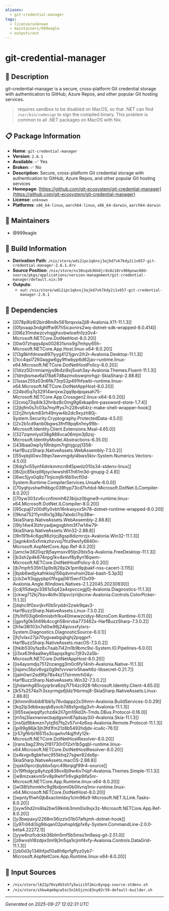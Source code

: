 ```yaml
---
aliases:
  - git-credential-manager
tags:
  - license/unknown
  - maintainers/999eagle
  - outputs/out
---
```


# git-credential-manager

## 📝 Description

git-credential-manager is a secure, cross-platform Git credential storage with authentication to GitHub, Azure Repos, and other popular Git hosting services.

> requires sandbox to be disabled on MacOS, so that
.NET can find `/usr/bin/codesign` to sign the compiled binary.
This problem is common to all .NET packages on MacOS with Nix.


## 📋 Package Information

- **Name**: `git-credential-manager`
- **Version**: `2.6.1`
- **Available**: ✅ Yes
- **Broken**: ✅ No
- **Description**: Secure, cross-platform Git credential storage with authentication to GitHub, Azure Repos, and other popular Git hosting services
- **Homepage**: [https://github.com/git-ecosystem/git-credential-manager](https://github.com/git-ecosystem/git-credential-manager)
- **License**: `unknown`
- **Platforms**: `x86_64-linux`, `aarch64-linux`, `x86_64-darwin`, `aarch64-darwin`
## 👥 Maintainers

- @999eagle


## 🔧 Build Information

- **Derivation Path**: `/nix/store/wdi2ipc1qknsj3ajkd7vk7kdy2i1v657-git-credential-manager-2.6.1.drv`
- **Source Position**: `/nix/store/ns30sqxb36k8jrds8z18rv96bpnwc60d-source/pkgs/applications/version-management/git-credential-manager/default.nix:59`
- **Outputs**:
  - `out`:  `/nix/store/wdi2ipc1qknsj3ajkd7vk7kdy2i1v657-git-credential-manager-2.6.1`

## 🔗 Dependencies

- [[078p9lz6l2bird8m9x561brqxvia2jl8-Avalonia.X11-11.1.3]]
- [[0fpvaap3ndghlffw9l7h5icavnirs2wq-dotnet-sdk-wrapped-8.0.414]]
- [[0l6z31mdwzcvhqgjhxvbwlxwfn1zz0v4-Microsoft.NETCore.DotNetHost-8.0.20]]
- [[0w07zhqqs4ps002831snix9g7mhpy65h-Microsoft.NETCore.App.Host.linux-x64-8.0.20]]
- [[13g8khfdnxwdl97lyyg4121jgvv2ih2r-Avalonia.Desktop-11.1.3]]
- [[1cc4qsl7260aqgw6gy9flwbyp6d62jav-runtime.linux-x64.Microsoft.NETCore.DotNetHostPolicy-8.0.20]]
- [[1dizz5l2rmniamjys9b4zi8xj5vah3ay-Avalonia.Themes.Fluent-11.1.3]]
- [[1dmjbsmav6a178a67d8azmxbswqmrhgz-SkiaSharp-2.88.8]]
- [[1ssax255z03n6flk73rp52p491hfswbi-runtime.linux-x64.Microsoft.NETCore.DotNetAppHost-8.0.20]]
- [[24bd5q7q32914wnjxw2qq9pdpqasah75-Microsoft.NETCore.App.Crossgen2.linux-x64-8.0.20]]
- [[2cmq73q4ilk32hribz8c0mg9g6xkap6m-password-store-1.7.4]]
- [[2jbjfm0s7c03a7mylffys7n228vs64rz-make-shell-wrapper-hook]]
- [[2rj2hriykm83rh49nyw4b2dc9xyzh80j-System.Security.Cryptography.ProtectedData-4.5.0]]
- [[2v2b1cd9anb0bgws3fnfl9pq6n1my99b-Microsoft.Identity.Client.Extensions.Msal-4.65.0]]
- [[327zqmnlysil38g888vca06mjm3j8zsj-Microsoft.IdentityModel.Abstractions-6.35.0]]
- [[43lbaa0wp1y19lnbpm7rglnjgcpj1358-HarfBuzzSharp.NativeAssets.WebAssembly-7.3.0.2]]
- [[55vpbjli0wv39qn7awvmgdyl4bws5kiv-System.Numerics.Vectors-4.5.0]]
- [[6dg1vi55ynf4dmkmmcn945pwdz010s34-stdenv-linux]]
- [[6i2jic85krpll6jsyclwwsh617n61m3d-gnupg-2.4.8]]
- [[6wc5jyx0q9z71njicmj6rl6b1lvcfl0d-System.Runtime.CompilerServices.Unsafe-6.0.0]]
- [[70yqhjvshwfh6bgc039hyp73cd7lvhbd-Microsoft.DotNet.ILCompiler-8.0.20]]
- [[70yw303zv6ccnfimmh823bijxz0bgnw9-runtime.linux-x64.Microsoft.DotNet.ILCompiler-8.0.20]]
- [[95cpajl7z00dfly0vbh16nkwiyxx5h78-dotnet-runtime-wrapped-8.0.20]]
- [[9kna75211ym9ix1g38p7alxdcl7rp38w-SkiaSharp.NativeAssets.WebAssembly-2.88.8]]
- [[9ly14w43lzhryadjwgxgbhm3f7w14w79-SkiaSharp.NativeAssets.Win32-2.88.8]]
- [[9n191b4c6gq98zlrjcj8gsp8dizmrzjs-Avalonia.Win32-11.1.3]]
- [[agnk4m5xfimkzhzvvq7fnz9wsfy6840n-Microsoft.AspNetCore.App.Ref-8.0.20]]
- [[amclw3820qz9j5aymsxv95ljn2lblx5q-Avalonia.FreeDesktop-11.1.3]]
- [[b3sh2p4k874npg1kv4axvf8y8yn16qwm-Microsoft.NETCore.DotNetHostPolicy-8.0.20]]
- [[b7mpfr535h13p9s9j26p2k1pm9pjbakf-nss-cacert-3.115]]
- [[bjsb6wdjykafnkixq156qdvmxhsm2bai-bash-5.3p3]]
- [[cb2w1l3qgypbp01fxgaj0615wn113v09-Avalonia.Angle.Windows.Natives-2.1.22045.20230930]]
- [[cdj1l5dwgv3361s5q42a4xpvccxgjj0j-Avalonia.Diagnostics-11.1.3]]
- [[ckwg712kj7bsv4b9v30pvclzriijbcnw-Avalonia.Controls.ColorPicker-11.1.3]]
- [[dqhc9f0svrjkvf0b5ryddri2zwk9qav3-HarfBuzzSharp.NativeAssets.Linux-7.3.0.2]]
- [[fs1hf03ig6n6misbrh1kx40mwwzcidyy-MicroCom.Runtime-0.11.0]]
- [[gpvfg0k5h69b4ccgh58nirvba773462x-HarfBuzzSharp-7.3.0.2]]
- [[h1w38l103n7id0w96j24ipivxxfylxrs-System.Diagnostics.DiagnosticSource-6.0.1]]
- [[hj1vlax27ja70ygvaabgqhghj2pqgprf-HarfBuzzSharp.NativeAssets.macOS-7.3.0.2]]
- [[hkib530yfaz8x7isab7l42m1b9bmc9xi-System.IO.Pipelines-6.0.0]]
- [[i3xx63h6aa9wy85apqs9gnc7j93v2a5b-Microsoft.NETCore.DotNetAppHost-8.0.20]]
- [[is4aysmdjs7512nzangg3m0c6fy14nih-Avalonia.Native-11.1.3]]
- [[ispmc5bzv6vgz0g9sfvvvwriv5hawh6z-libsecret-0.21.7]]
- [[jaln0wri2sd9fp78s4kz17sirmmrh04y-HarfBuzzSharp.NativeAssets.Win32-7.3.0.2]]
- [[jhdamhg85ivjyqrbra6zq7l71i4zc928-Microsoft.Identity.Client-4.65.0]]
- [[k57s2574a7r3sxyrmgs6jldz1hbrmsj8-SkiaSharp.NativeAssets.Linux-2.88.8]]
- [[khnnn9ixbib81bb1y76vdappz2x3lhmn-Avalonia.BuildServices-0.0.29]]
- [[kq2lp3dbbxayqb8yscb7d8sfgvdjg3vh-Avalonia-11.1.3]]
- [[li55swjwqqlfychzdik2li7gm1l9id2h-Tmds.DBus.Protocol-0.16.0]]
- [[m1isj3laxnwnwcbajdgsmn87qdsay3i0-Avalonia.Skia-11.1.3]]
- [[ns0jd9bkmzn7ylzjfd7fq2v57vr4z6xq-Avalonia.Remote.Protocol-11.1.3]]
- [[pi99g86jk3jh3fd1fm21z8b5492hdjdx-icu4c-76.1]]
- [[r57gf6rbl16515s3cqwhvf4qjfhfy12k-Microsoft.NETCore.DotNetHostResolver-8.0.20]]
- [[rans3ag23hly2f81730r012xh1b5gqbl-runtime.linux-x64.Microsoft.NETCore.DotNetHostResolver-8.0.20]]
- [[s4kvgv8gbkfwic955khq27sgwr82ds6p-SkiaSharp.NativeAssets.macOS-2.88.8]]
- [[sjsk0lprcrjbybbx5qrc49brqigf99r4-source]]
- [[v19fhdgcp8yhzp838vx9ji9w4iv7nlpf-Avalonia.Themes.Simple-11.1.3]]
- [[w8mzxakvm5rv8p9whf1r6vgkp9ifa5nr-Microsoft.NETCore.App.Runtime.linux-x64-8.0.20]]
- [[wl38fzhnmkhc9g9bdjnml0b0llvnq1mv-runtime.linux-x64.Microsoft.NETCore.DotNetHost-8.0.20]]
- [[wpnly1fiwh0jb8xaclimldxy1clm96x9-Microsoft.NET.ILLink.Tasks-8.0.20]]
- [[xyw5hd2mi8la2bw59kmb3mm0ix9xjx3z-Microsoft.NETCore.App.Ref-8.0.20]]
- [[y3bwpaxyl2268m36izzlx51b07afkjmh-dotnet-hook]]
- [[y97rd4di3ig9ibqan02pxhspldjp1x6y-System.CommandLine-2.0.0-beta4.22272.1]]
- [[yyw6nzfcdckb36blm5mf5b5mss1m9asq-git-2.51.0]]
- [[z6wvsh18zdpx0ml9j3n5qa1icjmf4vfy-Avalonia.Controls.DataGrid-11.1.3]]
- [[zb0d3y134lhfpd10a8h6prfgffyz0yb7-Microsoft.AspNetCore.App.Runtime.linux-x64-8.0.20]]

## 📁 Input Sources

- `/nix/store/l622p70vy8k5sh7y5wizi5f2mic6ynpg-source-stdenv.sh`
- `/nix/store/shkw4qm9qcw5sc5n1k5jznc83ny02r39-default-builder.sh`

---
*Generated on 2025-09-27 12:02:31 UTC*
